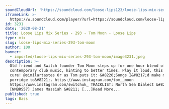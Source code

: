 ```yaml
---
soundCloudUrl: 'https://soundcloud.com/loose-lips123/loose-lips-mix-series-tom-moon-293'
iframeLink: >-
  https://w.soundcloud.com/player/?url=https://soundcloud.com/loose-lips123/loose-lips-mix-series-tom-moon-293&color=00aabb&auto_play=false&hide_related=false&show_comments=true&show_user=true&show_reposts=false
id: 3231
date: '2020-08-21'
title: Loose Lips Mix Series - 293 - Tom Moon - Loose Lips
type: mix
slug: loose-lips-mix-series-293-tom-moon
author: 100
banner:
  - imported/loose-lips-mix-series-293-tom-moon/image3231.jpeg
description: >-
  Old friend and Switch founder Tom Moon steps up for one hour blend of quality
  contemporary club music, hinting to better times. Play it loud, this is a good
  cure! @similartastes Or as Tom puts it: &#8220;Songs I&#8217;d make my morning
  porridge to&#8221;. https://www.instagram.com/tom__moon
  https://www.instagram.com/switchuk_ TRACKLIST: North Sea Dialect &#8211; Salt
  [NMBRS57] James Massiah &#8211; [...]Read More...
published: true
tags: Bass
---
```

